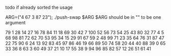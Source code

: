 todo
if already sorted 
the usage 

ARG=("4 67 3 87 23"); ./push-swap $ARG 
$ARG should be in "" to be one argument 

79 1 28 14 27 16 78 84 11 18 69 30 42 7 100 52 56 73 54 25 43 80 32 77 4 5 68 98 81 72 62 70 53 95 34 15 29 91 67 59 2 48 99 71 23 35 64 76 31 87 47 22 75 90 6 24 13 92 83 45 97 86 46 19 66 89 50 74 58 20 44 40 88 39 0 65 33 36 8 63 3 60 49 37 21 10 17 55 38 9 94 96 85 82 57 12 26 51 61 41


